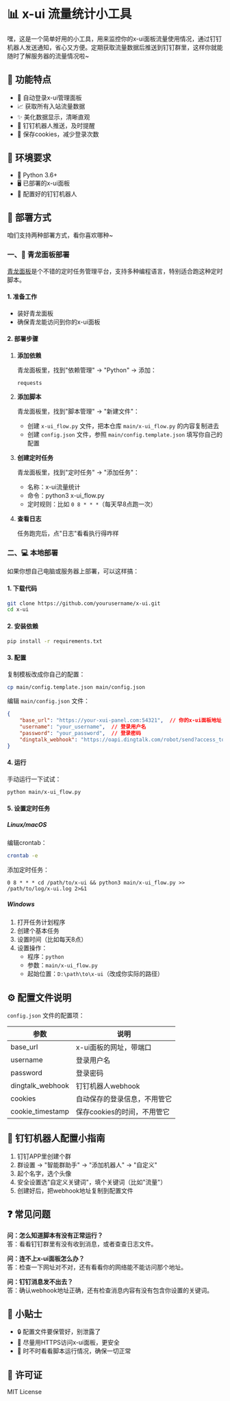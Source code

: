 # 📊 x-ui 流量统计小工具

嘿，这是一个简单好用的小工具，用来监控你的x-ui面板流量使用情况，通过钉钉机器人发送通知，省心又方便。定期获取流量数据后推送到钉钉群里，这样你就能随时了解服务器的流量情况啦~

## 🌟 功能特点

- 🔄 自动登录x-ui管理面板
- 📈 获取所有入站流量数据
- ✨ 美化数据显示，清晰直观
- 🔔 钉钉机器人推送，及时提醒
- 🍪 保存cookies，减少登录次数

## 🔧 环境要求

- 🐍 Python 3.6+
- 🖥️ 已部署的x-ui面板
- 🤖 配置好的钉钉机器人

## 🚀 部署方式

咱们支持两种部署方式，看你喜欢哪种~

### 一、🐉 青龙面板部署

[青龙面板](https://github.com/whyour/qinglong)是个不错的定时任务管理平台，支持多种编程语言，特别适合跑这种定时脚本。

#### 1. 准备工作

- 装好青龙面板
- 确保青龙能访问到你的x-ui面板

#### 2. 部署步骤

1. **添加依赖**

   青龙面板里，找到"依赖管理" → "Python" → 添加：
   ```
   requests
   ```

2. **添加脚本**

   青龙面板里，找到"脚本管理" → "新建文件"：
   - 创建 `x-ui_flow.py` 文件，把本仓库 `main/x-ui_flow.py` 的内容复制进去
   - 创建 `config.json` 文件，参照 `main/config.template.json` 填写你自己的配置

3. **创建定时任务**

   青龙面板里，找到"定时任务" → "添加任务"：
   - 名称：x-ui流量统计
   - 命令：python3 x-ui_flow.py
   - 定时规则：比如 `0 8 * * *`（每天早8点跑一次）

4. **查看日志**

   任务跑完后，点"日志"看看执行得咋样

### 二、💻 本地部署

如果你想自己电脑或服务器上部署，可以这样搞：

#### 1. 下载代码

```bash
git clone https://github.com/yourusername/x-ui.git
cd x-ui
```

#### 2. 安装依赖

```bash
pip install -r requirements.txt
```

#### 3. 配置

复制模板改成你自己的配置：

```bash
cp main/config.template.json main/config.json
```

编辑 `main/config.json` 文件：

```json
{
    "base_url": "https://your-xui-panel.com:54321",  // 你的x-ui面板地址
    "username": "your_username",  // 登录用户名
    "password": "your_password",  // 登录密码
    "dingtalk_webhook": "https://oapi.dingtalk.com/robot/send?access_token=your_access_token"  // 钉钉机器人webhook
}
```

#### 4. 运行

手动运行一下试试：

```bash
python main/x-ui_flow.py
```

#### 5. 设置定时任务

##### Linux/macOS

编辑crontab：

```bash
crontab -e
```

添加定时任务：

```
0 8 * * * cd /path/to/x-ui && python3 main/x-ui_flow.py >> /path/to/log/x-ui.log 2>&1
```

##### Windows

1. 打开任务计划程序
2. 创建个基本任务
3. 设置时间（比如每天8点）
4. 设置操作：
   - 程序：`python`
   - 参数：`main/x-ui_flow.py`
   - 起始位置：`D:\path\to\x-ui`（改成你实际的路径）

## ⚙️ 配置文件说明

`config.json` 文件的配置项：

| 参数 | 说明 |
|------|------|
| base_url | x-ui面板的网址，带端口 |
| username | 登录用户名 |
| password | 登录密码 |
| dingtalk_webhook | 钉钉机器人webhook |
| cookies | 自动保存的登录信息，不用管它 |
| cookie_timestamp | 保存cookies的时间，不用管它 |

## 🤖 钉钉机器人配置小指南

1. 钉钉APP里创建个群
2. 群设置 → "智能群助手" → "添加机器人" → "自定义"
3. 起个名字，选个头像
4. 安全设置选"自定义关键词"，填个关键词（比如"流量"）
5. 创建好后，把webhook地址复制到配置文件

## ❓ 常见问题

**问：怎么知道脚本有没有正常运行？**  
答：看看钉钉群里有没有收到消息，或者查查日志文件。

**问：连不上x-ui面板怎么办？**  
答：检查一下网址对不对，还有看看你的网络能不能访问那个地址。

**问：钉钉消息发不出去？**  
答：确认webhook地址正确，还有检查消息内容有没有包含你设置的关键词。

## 📝 小贴士

- 🔒 配置文件要保管好，别泄露了
- 🔐 尽量用HTTPS访问x-ui面板，更安全
- 👀 时不时看看脚本运行情况，确保一切正常

## 📜 许可证

MIT License